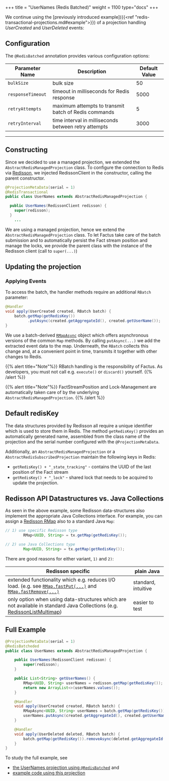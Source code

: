 +++
title = "UserNames (Redis Batched)"
weight = 1100
type="docs"
+++

We continue using the [previously introduced example]({{<ref "redis-transactional-projections.md#example">}}) of a projection handling
_UserCreated_ and _UserDeleted_ events:

## Configuration

The `@RedisBatched` annotation provides various configuration options:

| Parameter Name    | Description                                          | Default Value |
|-------------------|------------------------------------------------------|---------------|
| `bulkSize`        | bulk size                                            | 50            |
| `responseTimeout` | timeout in milliseconds for Redis response           | 5000          |
| `retryAttempts`   | maximum attempts to transmit batch of Redis commands | 5             |
| `retryInterval`   | time interval in milliseconds between retry attempts | 3000          |

---

## Constructing

Since we decided to use a managed projection, we extended the `AbstractRedisManagedProjection` class.
To configure the connection to Redis via [Redisson](https://github.com/redisson/redisson),
we injected RedissonClient in the constructor, calling the parent constructor.

```java
@ProjectionMetaData(serial = 1)
@RedisTransactional
public class UserNames extends AbstractRedisManagedProjection {

  public UserNames(RedissonClient redisson) {
    super(redisson);
  }
    ...
```

We are using a managed projection, hence we extend the `AbstractRedisManagedProjection` class.
To let Factus take care of the batch submission and to automatically persist the Fact stream position and manage the locks,
we provide the parent class with the instance of the Redisson client (call to `super(...)`)

## Updating the projection

### Applying Events

To access the batch, the handler methods require an additional `RBatch` parameter:

```java
@Handler
void apply(UserCreated created, RBatch batch) {
    batch.getMap(getRedisKey())
          .putAsync(created.getAggregateId(), created.getUserName());
}
```

We use a batch-derived
[`RMapAsync`](https://www.javadoc.io/doc/org.redisson/redisson/latest/org/redisson/api/RMapAsync.html) object
which offers asynchronous versions of the common `Map` methods.
By calling `putAsync(...)` we add the extracted event data to the map. Underneath, the `RBatch` collects this change and,
at a convenient point in time, transmits it together with other changes to Redis.

{{% alert title="Note"%}}
RBatch handling is the responsibility of Factus. As developers, you must not call e.g. `execute()`
or `discard()` yourself.
{{% /alert %}}

{{% alert title="Note"%}}
FactStreamPosition and Lock-Management are automatically taken care of by the underlying `AbstractRedisManagedProjection`.
{{% /alert %}}

## Default redisKey

The data structures provided by Redisson all require a unique identifier which is used to store them in Redis. The method `getRedisKey()` provides an
automatically generated name, assembled from the class name of the projection and the serial number configured with
the `@ProjectionMetaData`.

Additionally, an `AbstractRedisManagedProjection` or a `AbstractRedisSubscribedProjection` maintain the following keys
in Redis:

- `getRedisKey() + "_state_tracking"` - contains the UUID of the last position of the Fact stream
- `getRedisKey() + "_lock"` - shared lock that needs to be acquired to update the projection.

## Redisson API Datastructures vs. Java Collections

As seen in the above example, some Redisson data-structures also implement the appropriate Java Collections interface.
For example, you can assign
a [Redisson RMap](https://www.javadoc.io/doc/org.redisson/redisson/latest/org/redisson/api/RMap.html)
also to a standard Java `Map`:

```java
// 1) use specific Redisson type
        RMap<UUID, String> = tx.getMap(getRedisKey());

// 2) use Java Collections type
        Map<UUID, String> = tx.getMap(getRedisKey());
```

There are good reasons for either variant, `1)` and `2)`:

| Redisson specific                                                                                                                                                                                                                                                                                                           | plain Java          |
|-----------------------------------------------------------------------------------------------------------------------------------------------------------------------------------------------------------------------------------------------------------------------------------------------------------------------------|---------------------|
| extended functionality which e.g. reduces I/O load. (e.g. see [`RMap.fastPut(...)`](<https://www.javadoc.io/doc/org.redisson/redisson/latest/org/redisson/api/RMap.html#fastPut(K,V)>) and [`RMap.fastRemove(...)`](<https://www.javadoc.io/doc/org.redisson/redisson/latest/org/redisson/api/RMap.html#fastRemove(K...).>) | standard, intuitive |
| only option when using data-structures which are not available in standard Java Collections (e.g. [RedissonListMultimap](https://javadoc.io/doc/org.redisson/redisson/latest/org/redisson/RedissonListMultimap.html))                                                                                                       | easier to test      |

## Full Example

```java
@ProjectionMetaData(serial = 1)
@RedisBatcheded
public class UserNames extends AbstractRedisManagedProjection {

    public UserNames(RedissonClient redisson) {
        super(redisson);
    }

    public List<String> getUserNames() {
        RMap<UUID, String> userNames = redisson.getMap(getRedisKey());
        return new ArrayList<>(userNames.values());
    }

    @Handler
    void apply(UserCreated created, RBatch batch) {
        RMapAsync<UUID, String> userNames = batch.getMap(getRedisKey());
        userNames.putAsync(created.getAggregateId(), created.getUserName());
    }

    @Handler
    void apply(UserDeleted deleted, RBatch batch) {
        batch.getMap(getRedisKey()).removeAsync(deleted.getAggregateId());
    }
}
```

To study the full example, see

- [the UserNames projection using `@RedisBatched`](https://github.com/factcast/factcast/blob/master/factcast-itests/factcast-itests-factus/src/test/java/org/factcast/itests/factus/proj/RedisBatchedProjectionExample.java) and
- [example code using this projection](https://github.com/factcast/factcast/blob/master/factcast-itests/factcast-itests-factus/src/test/java/org/factcast/itests/factus/RedisBatchedProjectionExampleITest.java)
